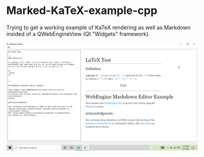 # Marked-KaTeX-example-cpp
Trying to get a working example of KaTeX rendering as well as Markdown insided of a QWebEngineView (Qt "Widgets" framework).

![Screenshot 1](https://github.com/enjoysmath/Marked-KaTeX-example-cpp/blob/78c3224f164c5e6dcad884ad7b4532bf9ff51c4d/img/Screenshot1.png)
